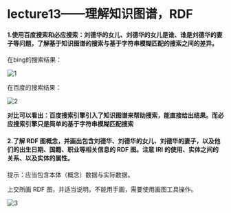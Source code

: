 # lecture13——理解知识图谱，RDF

#### 1.使用百度搜索和必应搜索：刘德华的女儿、刘德华的女儿是谁、谁是刘德华的妻子等问题，了解基于知识图谱的搜索与基于字符串模糊匹配的搜索之间的差异。

在bing的搜索结果：

![1](C:\Users\asus\Desktop\1.jpg)

在百度的搜索结果：

![2](C:\Users\asus\Desktop\2.jpg)



**对比可以看出：百度搜索引擎引入了知识图谱来帮助搜索，能直接给出结果。而必应搜索引擎只是简单的基于字符串模糊匹配搜索**

#### 2.了解 RDF 图概念，并画出包含刘德华、刘德华的女儿、刘德华的妻子，以及他们的出生日期、国籍、职业等相关信息的 RDF 图。注意 IRI 的使用、实体之间的关系、以及实体的属性。

提示：应当包含本体（概念）数据与实际数据。

上交所画 RDF 图，并适当说明。不能用手画，需要使用画图工具操作。

![3](C:\Users\asus\Desktop\3.png)



